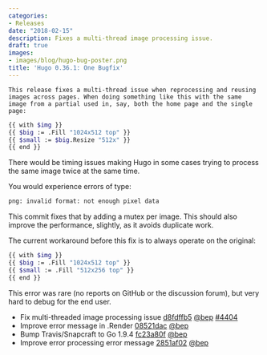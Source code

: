 ```yaml
---
categories:
- Releases
date: "2018-02-15"
description: Fixes a multi-thread image processing issue.
draft: true
images:
- images/blog/hugo-bug-poster.png
title: 'Hugo 0.36.1: One Bugfix'
---
```

	This release fixes a multi-thread issue when reprocessing and reusing images across pages. When doing something like this with the same image from a partial used in, say, both the home page and the single page:

```bash
{{ with $img }}
{{ $big := .Fill "1024x512 top" }}
{{ $small := $big.Resize "512x" }}
{{ end }}
```

There would be timing issues making Hugo in some cases trying to process the same image twice at the same time.

You would experience errors of type:

```bash
png: invalid format: not enough pixel data
```

This commit fixes that by adding a mutex per image. This should also improve the performance, slightly, as it avoids duplicate work.

The current workaround before this fix is to always operate on the original:

```bash
{{ with $img }}
{{ $big := .Fill "1024x512 top" }}
{{ $small := .Fill "512x256 top" }}
{{ end }}
```
This error was rare (no reports on GitHub or the discussion forum), but very hard to debug for the end user.

* Fix multi-threaded image processing issue [d8fdffb5](https://github.com/gohugoio/hugo/commit/d8fdffb55268464d54558d6f9cd3874b612dc7c7) [@bep](https://github.com/bep) [#4404](https://github.com/gohugoio/hugo/issues/4404)
* Improve error message in .Render [08521dac](https://github.com/gohugoio/hugo/commit/08521dac8323403933a8fd11acfd16930af5f17d) [@bep](https://github.com/bep) 
* Bump Travis/Snapcraft to Go 1.9.4 [fc23a80f](https://github.com/gohugoio/hugo/commit/fc23a80ffd3878b9ba9a160ce37e0e1d8703faf3) [@bep](https://github.com/bep) 
* Improve error processing error message [2851af02](https://github.com/gohugoio/hugo/commit/2851af0225cdf6c4e47058979cd22949ed6d1fc0) [@bep](https://github.com/bep) 
